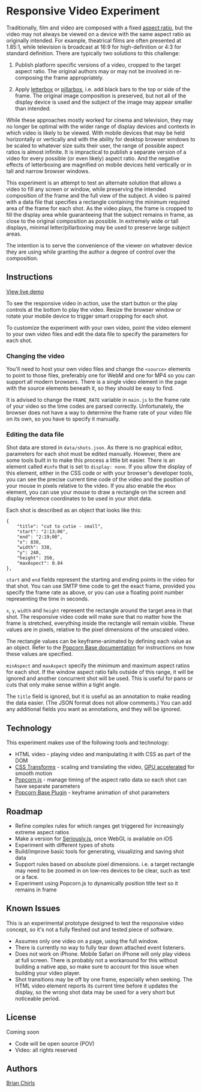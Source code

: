 # Responsive Video Experiment

Traditionally, film and video are composed with a fixed [aspect ratio](http://en.wikipedia.org/wiki/Aspect_ratio_%28image%29), but the video may not always be viewed on a device with the same aspect ratio as originally intended. For example, theatrical films are often presented at 1.85:1, while television is broadcast at 16:9 for high-definition or 4:3 for standard definition. There are typically two solutions to this challenge:

1. Publish platform specific versions of a video, cropped to the target aspect ratio. The original authors may or may not be involved in re-composing the frame appropriately.

2. Apply [letterbox](http://en.wikipedia.org/wiki/Letterboxing_%28filming%29) or [pillarbox](http://en.wikipedia.org/wiki/Pillarbox), i.e. add black bars to the top or side of the frame. The original image composition is preserved, but not all of the display device is used and the subject of the image may appear smaller than intended.

While these approaches mostly worked for cinema and television, they may no longer be optimal with the wider range of display devices and contexts in which video is likely to be viewed. With mobile devices that may be held horizontally or vertically and with the ability for desktop browser windows to be scaled to whatever size suits their user, the range of possible aspect ratios is almost infinite. It is impractical to publish a separate version of a video for every possible (or even likely) aspect ratio. And the negative effects of letterboxing are magnified on mobile devices held vertically or in tall and narrow browser windows.

This experiment is an attempt to test an alternate solution that allows a video to fill any screen or window, while preserving the intended composition of the frame and the full view of the subject. A video is paired with a data file that specifies a rectangle containing the minimum required area of the frame for each shot. As the video plays, the frame is cropped to fill the display area while guaranteeing that the subject remains in frame, as close to the original composition as possible. In extremely wide or tall displays, minimal letter/pillarboxing may be used to preserve large subject areas.

The intention is to serve the convenience of the viewer on whatever device they are using while granting the author a degree of control over the composition.

## Instructions

[View live demo](http://povdocs.github.io/responsive-video/)

To see the responsive video in action, use the start button or the play controls at the bottom to play the video. Resize the browser window or rotate your mobile device to trigger smart cropping for each shot.

To customize the experiment with your own video, point the video element to your own video files and edit the data file to specify the parameters for each shot.

### Changing the video

You'll need to host your own video files and change the `<source>` elements to point to those files, preferably one for WebM and one for MP4 so you can support all modern browsers. There is a single video element in the page with the source elements beneath it, so they should be easy to find.

It is advised to change the `FRAME_RATE` variable in `main.js` to the frame rate of your video so the time codes are parsed correctly. Unfortunately, the browser does not have a way to determine the frame rate of your video file on its own, so you have to specify it manually.

### Editing the data file

Shot data are stored in `data/shots.json`. As there is no graphical editor, parameters for each shot must be edited manually. However, there are some tools built in to make this process a little bit easier. There is an element called `#info` that is set to `display: none`. If you allow the display of this element, either in the CSS code or with your browser's developer tools, you can see the precise current time code of the video and the position of your mouse in pixels relative to the video. If you also enable the `#box` element, you can use your mouse to draw a rectangle on the screen and display reference coordinates to be used in your shot data.

Each shot is described as an object that looks like this:

	{
		"title": "cut to cutie - small",
		"start": "2:13;06",
		"end": "2:19;00",
		"x": 830,
		"width": 330,
		"y": 240,
		"height": 350,
		"maxAspect": 0.84
	},

`start` and `end` fields represent the starting and ending points in the video for that shot. You can use SMTP time code to get the exact frame, provided you specify the frame rate as above, or you can use a floating point number representing the time in seconds.

`x`, `y`, `width` and `height` represent the rectangle around the target area in that shot. The responsive video code will make sure that no matter how the frame is stretched, everything inside the rectangle will remain visible. These values are in pixels, relative to the pixel dimensions of the unscaled video.

The rectangle values can be keyframe-animated by defining each value as an object. Refer to the [Popcorn Base documentation](https://github.com/brianchirls/popcorn-base#animate-param-options) for instructions on how these values are specified.

`minAspect` and `maxAspect` specify the minimum and maximum aspect ratios for each shot. If the window aspect ratio falls outside of this range, it will be ignored and another concurrent shot will be used. This is useful for pans or cuts that only make sense within a tight angle.

The `title` field is ignored, but it is useful as an annotation to make reading the data easier. (The JSON format does not allow comments.) You can add any additional fields you want as annotations, and they will be ignored.

## Technology

This experiment makes use of the following tools and technology:
- HTML video - playing video and manipulating it with CSS as part of the DOM
- [CSS Transforms](https://developer.mozilla.org/en-US/docs/Web/Guide/CSS/Using_CSS_transforms) - scaling and translating the video, [GPU accelerated](http://blog.teamtreehouse.com/increase-your-sites-performance-with-hardware-accelerated-css) for smooth motion
- [Popcorn.js](https://github.com/mozilla/popcorn-js) - manage timing of the aspect ratio data so each shot can have separate parameters
- [Popcorn Base Plugin](https://github.com/brianchirls/popcorn-base) - keyframe animation of shot parameters

## Roadmap
- Refine complex rules for which ranges get triggered for increasingly extreme aspect ratios
- Make a version for [Seriously.js](https://github.com/brianchirls/Seriously.js/), once WebGL is available on iOS
- Experiment with different types of shots
- Build/improve basic tools for generating, visualizing and saving shot data
- Support rules based on absolute pixel dimensions. i.e. a target rectangle may need to be zoomed in on low-res devices to be clear, such as text or a face.
- Experiment using Popcorn.js to dynamically position title text so it remains in frame

## Known Issues
This is an experimental prototype designed to test the responsive video concept, so it's not a fully fleshed out and tested piece of software.

- Assumes only one video on a page, using the full window.
- There is currently no way to fully tear down attached event listeners.
- Does not work on iPhone. Mobile Safari on iPhone will only play videos at full screen. There is probably not a workaround for this without building a native app,
so make sure to account for this issue when building your video player.
- Shot transitions may be off by one frame, especially when seeking. The HTML video element reports its current time before it updates the display, so the wrong shot data may be used for a very short but noticeable period.

## License
Coming soon

- Code will be open source (POV)
- Video: all rights reserved

## Authors
[Brian Chirls](https://github.com/brianchirls)
